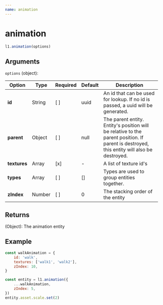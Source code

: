 ```yaml
---
name: animation
---
```


# animation

```js
l1.animation(options)
```

## Arguments

`options` (object):

Option | Type | Required | Default | Description
-- | -- | -- | -- | --
**id** | String | [ ] | uuid | An id that can be used for lookup. If no id is passed, a uuid will be generated.
**parent** | Object | [ ] | null | The parent entity. Entity's position will be relative to the parent position. If parent is destroyed, this entity will also be destroyed.
**textures** | Array | [x] | - | A list of texture id's
**types** | Array | [ ] | [] | Types are used to group entities together.
**zIndex** | Number | [ ] | 0 | The stacking order of the entity

## Returns

(Object): The animation entity

## Example

```js
const walkAnimation = {
    id: 'walk',
    textures: ['walk1', 'walk2'],
    zIndex: 10,
}

const entity = l1.animation({
    ...walkAnimation,
    zIndex: 5,
})
entity.asset.scale.set(2)
```
